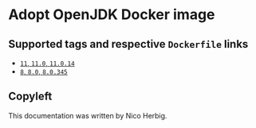# Adopt OpenJDK Docker image

## Supported tags and respective `Dockerfile` links

 * [`11`, `11.0`, `11.0.14`](https://github.com/nicoherbigio/docker-adoptopenjdk-openjdk/blob/master/11.0/jdk/debian/default/Dockerfile)
 * [`8`, `8.0`, `8.0.345`](https://github.com/nicoherbigio/docker-adoptopenjdk-openjdk/blob/master/8.0/jdk/debian/default/Dockerfile)

## Copyleft

This documentation was written by Nico Herbig.
